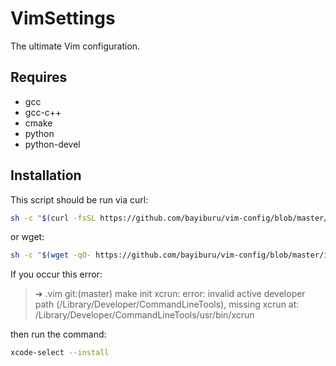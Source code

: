# VimSettings
The ultimate Vim configuration.

## Requires

- gcc
- gcc-c++
- cmake
- python
- python-devel

## Installation

This script should be run via curl:
```sh
sh -c "$(curl -fsSL https://github.com/bayiburu/vim-config/blob/master/install.sh)"
```
or wget:
```sh
sh -c "$(wget -qO- https://github.com/bayiburu/vim-config/blob/master/install.sh)"
```

If you occur this error:

> ➜  .vim git:(master) make init
> xcrun: error: invalid active developer path (/Library/Developer/CommandLineTools), missing xcrun at: /Library/Developer/CommandLineTools/usr/bin/xcrun

then run the command:

```sh
xcode-select --install
```
